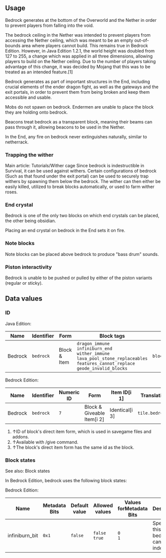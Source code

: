 ## Usage
Bedrock generates at the bottom of the Overworld and the Nether in order to prevent players from falling into the void. 

The bedrock ceiling in the Nether was intended to prevent players from accessing the Nether ceiling, which was meant to be an empty out-of-bounds area where players cannot build. This remains true in Bedrock Edition. However, in Java Edition 1.2.1, the world height was doubled from 127 to 255, a change which was applied in all three dimensions, allowing players to build on the Nether ceiling. Due to the number of players taking advantage of this change, it was decided by Mojang that this was to be treated as an intended feature.[1]

Bedrock generates as part of important structures in the End, including crucial elements of the ender dragon fight, as well as the gateways and the exit portals, in order to prevent them from being broken and keep them accessible and usable.

Mobs do not spawn on bedrock. Endermen are unable to place the block they are holding onto bedrock.

Beacons treat bedrock as a transparent block, meaning their beams can pass through it, allowing beacons to be used in the Nether.

In the End, any fire on bedrock never extinguishes naturally, similar to netherrack.

### Trapping the wither
Main article: Tutorials/Wither cage
Since bedrock is indestructible in Survival, it can be used against withers. Certain configurations of bedrock (Such as that found under the exit portal) can be used to securely trap withers by spawning them below the bedrock. The wither can then either be easily killed, utilized to break blocks automatically, or used to farm wither roses.

### End crystal
Bedrock is one of the only two blocks on which end crystals can be placed, the other being obsidian.

Placing an end crystal on bedrock in the End sets it on fire.

### Note blocks
Note blocks can be placed above bedrock to produce "bass drum" sounds.

### Piston interactivity
Bedrock is unable to be pushed or pulled by either of the piston variants (regular or sticky).

## Data values
### ID
Java Edition:

| Name    | Identifier | Form         | Block tags                                                                                                                                           | Translation key           |
|---------|------------|--------------|------------------------------------------------------------------------------------------------------------------------------------------------------|---------------------------|
| Bedrock | `bedrock`  | Block & Item | `dragon_immune`<br/>`infiniburn_end`<br/>`wither_immune`<br/>`lava_pool_stone_replaceables`<br/>`features_cannot_replace`<br/>`geode_invalid_blocks` | `block.minecraft.bedrock` |

Bedrock Edition:

| Name    | Identifier | Numeric ID | Form                       | Item ID[i 1]   | Translation key     |
|---------|------------|------------|----------------------------|----------------|---------------------|
| Bedrock | `bedrock`  | `7`        | Block & Giveable Item[i 2] | Identical[i 3] | `tile.bedrock.name` |

1. ↑ID of block's direct item form, which is used in savegame files and addons.
2. ↑Available with /give command.
3. ↑The block's direct item form has the same id as the block.

### Block states
See also: Block states

In Bedrock Edition, bedrock uses the following block states:

Bedrock Edition:

| Name           | Metadata Bits | Default value | Allowed values     | Values forMetadata Bits | Description                                      |
|----------------|---------------|---------------|--------------------|-------------------------|--------------------------------------------------|
| infiniburn_bit | `0x1`         | `false`       | `false`<br/>`true` | `0`<br/>`1`             | Specifies if this bedrock can burn indefinitely. |




